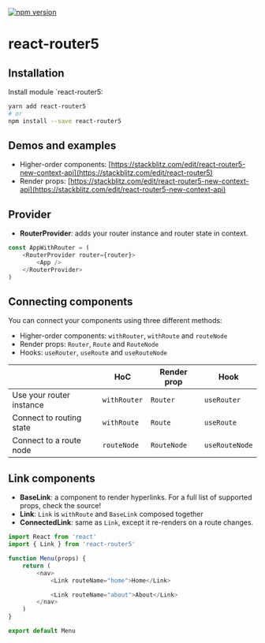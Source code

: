 [![npm version](https://badge.fury.io/js/react-router5.svg)](https://badge.fury.io/js/react-router5)

# react-router5

## Installation

Install module `react-router5:

```sh
yarn add react-router5
# or
npm install --save react-router5
```

## Demos and examples

-   Higher-order components: [https://stackblitz.com/edit/react-router5-new-context-api](https://stackblitz.com/edit/react-router5)
-   Render props: [https://stackblitz.com/edit/react-router5-new-context-api](https://stackblitz.com/edit/react-router5-new-context-api)

## Provider

-   **RouterProvider**: adds your router instance and router state in context.

```javascript
const AppWithRouter = (
    <RouterProvider router={router}>
        <App />
    </RouterProvider>
)
```

## Connecting components

You can connect your components using three different methods:

-   Higher-order components: `withRouter`, `withRoute` and `routeNode`
-   Render props: `Router`, `Route` and `RouteNode`
-   Hooks: `useRouter`, `useRoute` and `useRouteNode`

|                          | HoC          | Render prop | Hook           |
| ------------------------ | ------------ | ----------- | -------------- |
| Use your router instance | `withRouter` | `Router`    | `useRouter`    |
| Connect to routing state | `withRoute`  | `Route`     | `useRoute`     |
| Connect to a route node  | `routeNode`  | `RouteNode` | `useRouteNode` |

## Link components

-   **BaseLink**: a component to render hyperlinks. For a full list of supported props, check the source!
-   **Link**: `Link` is `withRoute` and `BaseLink` composed together
-   **ConnectedLink**: same as `Link`, except it re-renders on a route changes.

```javascript
import React from 'react'
import { Link } from 'react-router5'

function Menu(props) {
    return (
        <nav>
            <Link routeName="home">Home</Link>

            <Link routeName="about">About</Link>
        </nav>
    )
}

export default Menu
```
